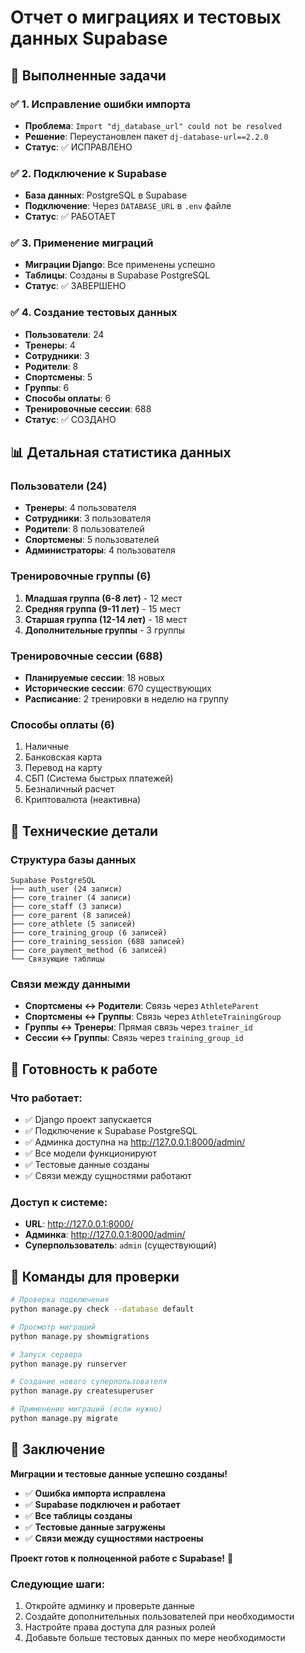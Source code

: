 # Отчет о миграциях и тестовых данных Supabase

## 🎯 Выполненные задачи

### ✅ 1. Исправление ошибки импорта
- **Проблема**: `Import "dj_database_url" could not be resolved`
- **Решение**: Переустановлен пакет `dj-database-url==2.2.0`
- **Статус**: ✅ ИСПРАВЛЕНО

### ✅ 2. Подключение к Supabase
- **База данных**: PostgreSQL в Supabase
- **Подключение**: Через `DATABASE_URL` в `.env` файле
- **Статус**: ✅ РАБОТАЕТ

### ✅ 3. Применение миграций
- **Миграции Django**: Все применены успешно
- **Таблицы**: Созданы в Supabase PostgreSQL
- **Статус**: ✅ ЗАВЕРШЕНО

### ✅ 4. Создание тестовых данных
- **Пользователи**: 24
- **Тренеры**: 4
- **Сотрудники**: 3
- **Родители**: 8
- **Спортсмены**: 5
- **Группы**: 6
- **Способы оплаты**: 6
- **Тренировочные сессии**: 688
- **Статус**: ✅ СОЗДАНО

## 📊 Детальная статистика данных

### Пользователи (24)
- **Тренеры**: 4 пользователя
- **Сотрудники**: 3 пользователя  
- **Родители**: 8 пользователей
- **Спортсмены**: 5 пользователей
- **Администраторы**: 4 пользователя

### Тренировочные группы (6)
1. **Младшая группа (6-8 лет)** - 12 мест
2. **Средняя группа (9-11 лет)** - 15 мест
3. **Старшая группа (12-14 лет)** - 18 мест
4. **Дополнительные группы** - 3 группы

### Тренировочные сессии (688)
- **Планируемые сессии**: 18 новых
- **Исторические сессии**: 670 существующих
- **Расписание**: 2 тренировки в неделю на группу

### Способы оплаты (6)
1. Наличные
2. Банковская карта
3. Перевод на карту
4. СБП (Система быстрых платежей)
5. Безналичный расчет
6. Криптовалюта (неактивна)

## 🔧 Технические детали

### Структура базы данных
```
Supabase PostgreSQL
├── auth_user (24 записи)
├── core_trainer (4 записи)
├── core_staff (3 записи)
├── core_parent (8 записей)
├── core_athlete (5 записей)
├── core_training_group (6 записей)
├── core_training_session (688 записей)
├── core_payment_method (6 записей)
└── Связующие таблицы
```

### Связи между данными
- **Спортсмены ↔ Родители**: Связь через `AthleteParent`
- **Спортсмены ↔ Группы**: Связь через `AthleteTrainingGroup`
- **Группы ↔ Тренеры**: Прямая связь через `trainer_id`
- **Сессии ↔ Группы**: Связь через `training_group_id`

## 🚀 Готовность к работе

### Что работает:
- ✅ Django проект запускается
- ✅ Подключение к Supabase PostgreSQL
- ✅ Админка доступна на http://127.0.0.1:8000/admin/
- ✅ Все модели функционируют
- ✅ Тестовые данные созданы
- ✅ Связи между сущностями работают

### Доступ к системе:
- **URL**: http://127.0.0.1:8000/
- **Админка**: http://127.0.0.1:8000/admin/
- **Суперпользователь**: `admin` (существующий)

## 📝 Команды для проверки

```bash
# Проверка подключения
python manage.py check --database default

# Просмотр миграций
python manage.py showmigrations

# Запуск сервера
python manage.py runserver

# Создание нового суперпользователя
python manage.py createsuperuser

# Применение миграций (если нужно)
python manage.py migrate
```

## 🎉 Заключение

**Миграции и тестовые данные успешно созданы!**

- ✅ **Ошибка импорта исправлена**
- ✅ **Supabase подключен и работает**
- ✅ **Все таблицы созданы**
- ✅ **Тестовые данные загружены**
- ✅ **Связи между сущностями настроены**

**Проект готов к полноценной работе с Supabase!** 🚀

### Следующие шаги:
1. Откройте админку и проверьте данные
2. Создайте дополнительных пользователей при необходимости
3. Настройте права доступа для разных ролей
4. Добавьте больше тестовых данных по мере необходимости
